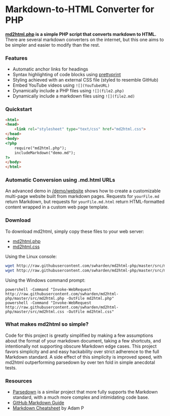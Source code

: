 # Markdown-to-HTML Converter for PHP
**[md2html.php](src/md2html.php) is a simple PHP script that converts markdown to HTML.** There are several markdown converters on the internet, but this one aims to be simpler and easier to modify than the rest.

### Features
* Automatic anchor links for headings
* Syntax highlighting of code blocks using [prettyprint](https://github.com/google/code-prettify)
* Styling achieved with an external CSS file (styled to resemble GitHub)
* Embed YouTube videos using `![](YouTubeURL)`
* Dynamically include a PHP files using `![](file2.php)`
* Dynamically include a markdown files using `![](file2.md)`

### Quickstart

```html
<html>
<head>
    <link rel="stylesheet" type="text/css" href="md2html.css">
</head>
<body>
<?php
    require("md2html.php");
    includeMarkdown("demo.md");
?>
</body>
</html>
```

### Automatic Conversion using .md.html URLs

An advanced demo in [/demo/website](/demo/website) shows how to create a customizable multi-page website built from markdown pages. Requests for `yourFile.md` return Markdown, but requests for `yourFile.md.html` return HTML-formatted content wrapped in a custom web page template.

### Download

To download md2html, simply copy these files to your web server:

* [md2html.php](http://raw.githubusercontent.com/swharden/md2html-php/master/src/md2html.php)
* [md2html.css](http://raw.githubusercontent.com/swharden/md2html-php/master/src/md2html.css)

Using the Linux console:

```bash
wget http://raw.githubusercontent.com/swharden/md2html-php/master/src/md2html.php;
wget http://raw.githubusercontent.com/swharden/md2html-php/master/src/md2html.css;
```

Using the Windows command prompt:

```batch
powershell -Command "Invoke-WebRequest http://raw.githubusercontent.com/swharden/md2html-php/master/src/md2html.php -OutFile md2html.php"
powershell -Command "Invoke-WebRequest http://raw.githubusercontent.com/swharden/md2html-php/master/src/md2html.css -OutFile md2html.css"
```

### What makes md2html so simple?
Code for this project is greatly simplified by making a few assumptions about the format of your markdown document, taking a few shortcuts, and intentionally not supporting obscure Markdown edge cases. This project favors simplicity and and easy hackability over strict adherence to the full Markdown standard. A side effect of this simplicity is improved speed, with md2html outperforming parsedown by over ten fold in simple anecdotal tests.

### Resources
* [Parsedown](https://github.com/erusev/parsedown) is a similar project that more fully supports the Markdown standard, with a much more complex and intimidating code base.
* [GitHub Markdown Guide](https://guides.github.com/pdfs/markdown-cheatsheet-online.pdf)
* [Markdown Cheatsheet](https://github.com/adam-p/markdown-here/wiki/Markdown-Cheatsheet) by Adam P
